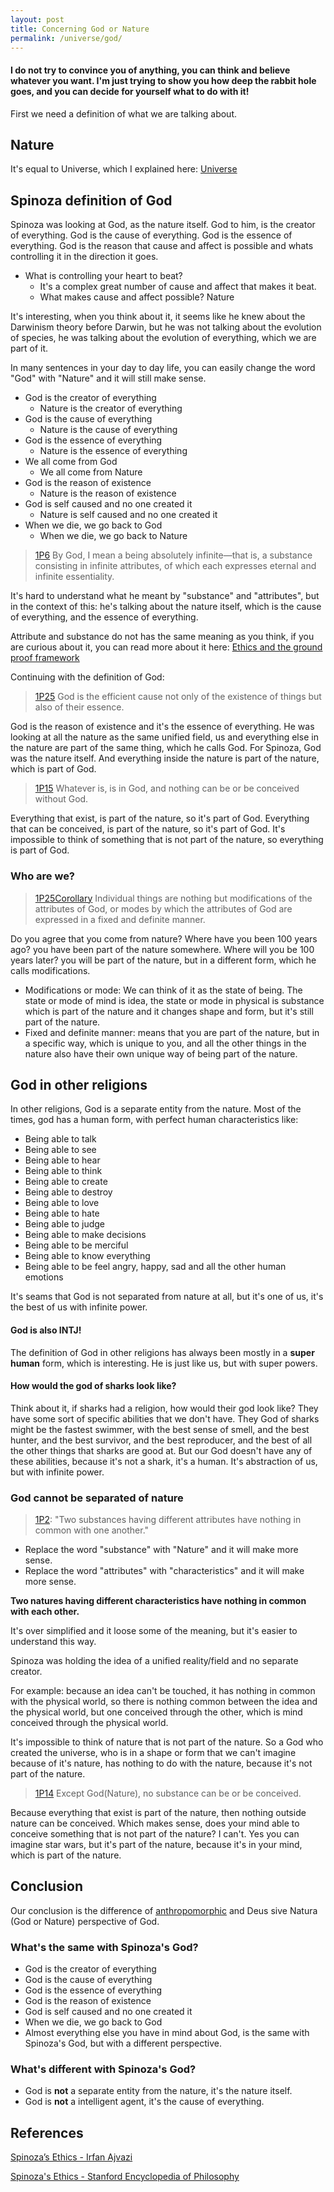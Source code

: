 ```yaml
---
layout: post
title: Concerning God or Nature
permalink: /universe/god/
---
```


#### I do not try to convince you of anything, you can think and believe whatever you want. I'm just trying to show you how deep the rabbit hole goes, and you can decide for yourself what to do with it!

First we need a definition of what we are talking about.

## Nature

It's equal to Universe, which I explained here: [Universe](/universe/)

## Spinoza definition of God

Spinoza was looking at God, as the nature itself.
God to him, is the creator of everything.
God is the cause of everything.
God is the essence of everything.
God is the reason that cause and affect is possible and whats controlling it in the direction it goes.

- What is controlling your heart to beat?
     - It's a complex great number of cause and affect that makes it beat.
     - What makes cause and affect possible? Nature

It's interesting, when you think about it, it seems like he knew about the Darwinism theory before Darwin, but he was not talking about the evolution of species, he was talking about the evolution of everything, which we are part of it.

In many sentences in your day to day life, you can easily change the word "God" with "Nature" and it will still make sense.

- God is the creator of everything
     - Nature is the creator of everything
- God is the cause of everything
     - Nature is the cause of everything
- God is the essence of everything
     - Nature is the essence of everything
- We all come from God
     - We all come from Nature
- God is the reason of existence
     - Nature is the reason of existence
- God is self caused and no one created it
     - Nature is self caused and no one created it
- When we die, we go back to God
     - When we die, we go back to Nature

> [1P6](https://ethica.bc.edu/#/element/1D6) By God, I mean a being absolutely infinite—that is, a substance consisting in infinite attributes, of which each expresses eternal and infinite essentiality.

It's hard to understand what he meant by "substance" and "attributes", but in the context of this: he's talking about the nature itself, which is the cause of everything, and the essence of everything.

Attribute and substance do not has the same meaning as you think, if you are curious about it, you can read more about it here: [Ethics and the ground proof framework](/everything/spinoza-and-ethics/)

Continuing with the definition of God:

> [1P25](https://ethica.bc.edu/#/element/1P25) God is the efficient cause not only of the existence of things but also of their essence.

God is the reason of existence and it's the essence of everything.
He was looking at all the nature as the same unified field, us and everything else in the nature are part of the same thing, which he calls God.
For Spinoza, God was the nature itself.
And everything inside the nature is part of the nature, which is part of God.

> [1P15](https://ethica.bc.edu/#/element/1P15) Whatever is, is in God, and nothing can be or be conceived without God.

Everything that exist, is part of the nature, so it's part of God.
Everything that can be conceived, is part of the nature, so it's part of God.
It's impossible to think of something that is not part of the nature, so everything is part of God.

### Who are we?

> [1P25Corollary](https://ethica.bc.edu/#/element/1P25) Individual things are nothing but modifications of the attributes of God, or modes by which the attributes of God are expressed in a fixed and definite manner.

Do you agree that you come from nature?
Where have you been 100 years ago? you have been part of the nature somewhere.
Where will you be 100 years later? you will be part of the nature, but in a different form, which he calls modifications.

- Modifications or mode: We can think of it as the state of being. The state or mode of mind is idea, the state or mode in physical is substance which is part of the nature and it changes shape and form, but it's still part of the nature.
- Fixed and definite manner: means that you are part of the nature, but in a specific way, which is unique to you, and all the other things in the nature also have their own unique way of being part of the nature.

## God in other religions

In other religions, God is a separate entity from the nature.
Most of the times, god has a human form, with perfect human characteristics like:

- Being able to talk
- Being able to see
- Being able to hear
- Being able to think
- Being able to create
- Being able to destroy
- Being able to love
- Being able to hate
- Being able to judge
- Being able to make decisions
- Being able to be merciful
- Being able to know everything
- Being able to be feel angry, happy, sad and all the other human emotions

It's seams that God is not separated from nature at all, but it's one of us, it's the best of us with infinite power.

#### God is also INTJ!

The definition of God in other religions has always been mostly in a **super human** form, which is interesting.
He is just like us, but with super powers.

#### How would the god of sharks look like?

Think about it, if sharks had a religion, how would their god look like?
They have some sort of specific abilities that we don't have.
They God of sharks might be the fastest swimmer, with the best sense of smell, and the best hunter, and the best survivor, and the best reproducer, and the best of all the other things that sharks are good at.
But our God doesn't have any of these abilities, because it's not a shark, it's a human.
It's abstraction of us, but with infinite power.

### God cannot be separated of nature

> [1P2](https://ethica.bc.edu/#/element/1P2): "Two substances having different attributes have nothing in common with one another."

- Replace the word "substance" with "Nature" and it will make more sense.
- Replace the word "attributes" with "characteristics" and it will make more sense.

**Two natures having different characteristics have nothing in common with each other.**

It's over simplified and it loose some of the meaning, but it's easier to understand this way.

Spinoza was holding the idea of a unified reality/field and no separate creator.

For example: because an idea can't be touched, it has nothing in common with the physical world, so there is nothing common between the idea and the physical world, but one conceived through the other, which is mind conceived through the physical world.

It's impossible to think of nature that is not part of the nature. So a God who created the universe, who is in a shape or form that we can't imagine because of it's nature, has nothing to do with the nature, because it's not part of the nature.

> [1P14](https://ethica.bc.edu/#/element/1P14) Except God(Nature), no substance can be or be conceived.

Because everything that exist is part of the nature, then nothing outside nature can be conceived.
Which makes sense, does your mind able to conceive something that is not part of the nature? I can't.
Yes you can imagine star wars, but it's part of the nature, because it's in your mind, which is part of the nature.

## Conclusion

Our conclusion is the difference of [anthropomorphic](https://en.wikipedia.org/wiki/Anthropomorphism) and Deus sive Natura (God or Nature) perspective of God.

### What's the same with Spinoza's God?

- God is the creator of everything
- God is the cause of everything
- God is the essence of everything
- God is the reason of existence
- God is self caused and no one created it
- When we die, we go back to God
- Almost everything else you have in mind about God, is the same with Spinoza's God, but with a different perspective.

### What's different with Spinoza's God?

- God is **not** a separate entity from the nature, it's the nature itself.
- God is **not** a intelligent agent, it's the cause of everything.

## References

[Spinoza’s Ethics - Irfan Ajvazi](https://philarchive.org/archive/AJVSE)

[Spinoza's Ethics - Stanford Encyclopedia of Philosophy](https://plato.stanford.edu/entries/spinoza/#GodNatu)
